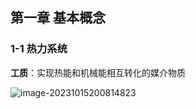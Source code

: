 ## 第一章 基本概念

### 1-1 热力系统

**工质**：实现热能和机械能相互转化的媒介物质

![image-20231015200814823](https://raw.githubusercontent.com/YiyuanYing/md-imgs/main/image-20231015200814823.png)